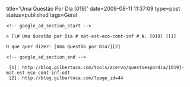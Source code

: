 title='Uma Questão Por Dia [019]'
date=2009-08-11 11:37:09
type=post
status=published
tags=Geral
~~~~~~
<!-- google_ad_section_start -->

> [\# Uma Questão por Dia # mat-est-eco-cont-inf # N. [019] ][1]

O que quer dizer: [Uma Questão por Dia?][2]

<!-- google_ad_section_end -->

 [1]: http://blog.gilbertoca.com/tools/acervo/questoespordia/[019]-mat-est-eco-cont-inf.odt
 [2]: http://blog.gilbertoca.com/?page_id=44